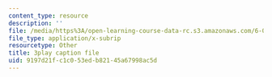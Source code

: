 ```yaml
---
content_type: resource
description: ''
file: /media/https%3A/open-learning-course-data-rc.s3.amazonaws.com/6-00sc-introduction-to-computer-science-and-programming-spring-2011/9197d21fc1c053edb82145a67998ac5d_QnAUd-em3E.vtt
file_type: application/x-subrip
resourcetype: Other
title: 3play caption file
uid: 9197d21f-c1c0-53ed-b821-45a67998ac5d
---
```

